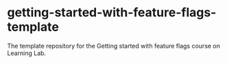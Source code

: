 # getting-started-with-feature-flags-template
The template repository for the Getting started with feature flags course on Learning Lab.
